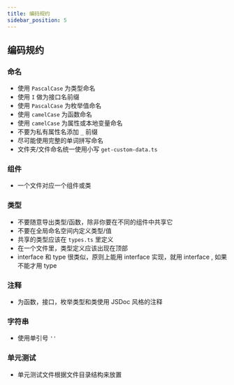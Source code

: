 ```yaml
---
title: 编码规约
sidebar_position: 5
---
```


编码规约
---

### 命名

 - 使用 `PascalCase` 为类型命名
 - 使用 `I` 做为接口名前缀
 - 使用 `PascalCase` 为枚举值命名
 - 使用 `camelCase` 为函数命名
 - 使用 `camelCase` 为属性或本地变量命名
 - 不要为私有属性名添加 `_` 前缀
 - 尽可能使用完整的单词拼写命名
 - 文件夹/文件命名统一使用小写 `get-custom-data.ts`

### 组件

 - 一个文件对应一个组件或类

### 类型

 - 不要随意导出类型/函数，除非你要在不同的组件中共享它
 - 不要在全局命名空间内定义类型/值
 - 共享的类型应该在 `types.ts` 里定义
 - 在一个文件里，类型定义应该出现在顶部
 - interface 和 type 很类似，原则上能用 interface 实现，就用 interface , 如果不能才用 type

### 注释

 - 为函数，接口，枚举类型和类使用 JSDoc 风格的注释

### 字符串

 - 使用单引号 `''`

### 单元测试

 - 单元测试文件根据文件目录结构来放置
